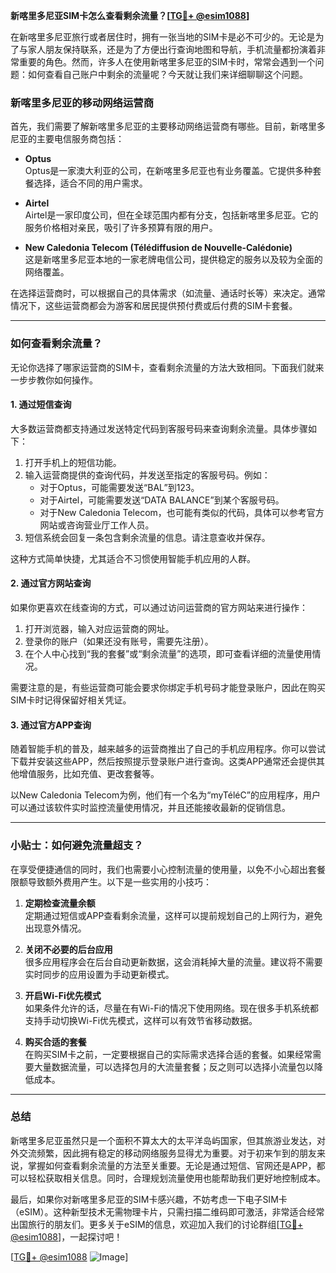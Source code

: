 **新喀里多尼亚SIM卡怎么查看剩余流量？[[TG💪+ @esim1088](https://t.me/s/esim1088)]**

在新喀里多尼亚旅行或者居住时，拥有一张当地的SIM卡是必不可少的。无论是为了与家人朋友保持联系，还是为了方便出行查询地图和导航，手机流量都扮演着非常重要的角色。然而，许多人在使用新喀里多尼亚的SIM卡时，常常会遇到一个问题：如何查看自己账户中剩余的流量呢？今天就让我们来详细聊聊这个问题。

### 新喀里多尼亚的移动网络运营商

首先，我们需要了解新喀里多尼亚的主要移动网络运营商有哪些。目前，新喀里多尼亚的主要电信服务商包括：

- **Optus**  
  Optus是一家澳大利亚的公司，在新喀里多尼亚也有业务覆盖。它提供多种套餐选择，适合不同的用户需求。

- **Airtel**  
  Airtel是一家印度公司，但在全球范围内都有分支，包括新喀里多尼亚。它的服务价格相对亲民，吸引了许多预算有限的用户。

- **New Caledonia Telecom (Télédiffusion de Nouvelle-Calédonie)**  
  这是新喀里多尼亚本地的一家老牌电信公司，提供稳定的服务以及较为全面的网络覆盖。

在选择运营商时，可以根据自己的具体需求（如流量、通话时长等）来决定。通常情况下，这些运营商都会为游客和居民提供预付费或后付费的SIM卡套餐。

---

### 如何查看剩余流量？

无论你选择了哪家运营商的SIM卡，查看剩余流量的方法大致相同。下面我们就来一步步教你如何操作。

#### 1. **通过短信查询**
大多数运营商都支持通过发送特定代码到客服号码来查询剩余流量。具体步骤如下：

1. 打开手机上的短信功能。
2. 输入运营商提供的查询代码，并发送至指定的客服号码。例如：
   - 对于Optus，可能需要发送“BAL”到123。
   - 对于Airtel，可能需要发送“DATA BALANCE”到某个客服号码。
   - 对于New Caledonia Telecom，也可能有类似的代码，具体可以参考官方网站或咨询营业厅工作人员。
3. 短信系统会回复一条包含剩余流量的信息。请注意查收并保存。

这种方式简单快捷，尤其适合不习惯使用智能手机应用的人群。

#### 2. **通过官方网站查询**
如果你更喜欢在线查询的方式，可以通过访问运营商的官方网站来进行操作：

1. 打开浏览器，输入对应运营商的网址。
2. 登录你的账户（如果还没有账号，需要先注册）。
3. 在个人中心找到“我的套餐”或“剩余流量”的选项，即可查看详细的流量使用情况。

需要注意的是，有些运营商可能会要求你绑定手机号码才能登录账户，因此在购买SIM卡时记得保留好相关凭证。

#### 3. **通过官方APP查询**
随着智能手机的普及，越来越多的运营商推出了自己的手机应用程序。你可以尝试下载并安装这些APP，然后按照提示登录账户进行查询。这类APP通常还会提供其他增值服务，比如充值、更改套餐等。

以New Caledonia Telecom为例，他们有一个名为“myTéléC”的应用程序，用户可以通过该软件实时监控流量使用情况，并且还能接收最新的促销信息。

---

### 小贴士：如何避免流量超支？

在享受便捷通信的同时，我们也需要小心控制流量的使用量，以免不小心超出套餐限额导致额外费用产生。以下是一些实用的小技巧：

1. **定期检查流量余额**  
   定期通过短信或APP查看剩余流量，这样可以提前规划自己的上网行为，避免出现意外情况。

2. **关闭不必要的后台应用**  
   很多应用程序会在后台自动更新数据，这会消耗掉大量的流量。建议将不需要实时同步的应用设置为手动更新模式。

3. **开启Wi-Fi优先模式**  
   如果条件允许的话，尽量在有Wi-Fi的情况下使用网络。现在很多手机系统都支持手动切换Wi-Fi优先模式，这样可以有效节省移动数据。

4. **购买合适的套餐**  
   在购买SIM卡之前，一定要根据自己的实际需求选择合适的套餐。如果经常需要大量数据流量，可以选择包月的大流量套餐；反之则可以选择小流量包以降低成本。

---

### 总结

新喀里多尼亚虽然只是一个面积不算太大的太平洋岛屿国家，但其旅游业发达，对外交流频繁，因此拥有稳定的移动网络服务显得尤为重要。对于初来乍到的朋友来说，掌握如何查看剩余流量的方法至关重要。无论是通过短信、官网还是APP，都可以轻松获取相关信息。同时，合理规划流量使用也能帮助我们更好地控制成本。

最后，如果你对新喀里多尼亚的SIM卡感兴趣，不妨考虑一下电子SIM卡（eSIM）。这种新型技术无需物理卡片，只需扫描二维码即可激活，非常适合经常出国旅行的朋友们。更多关于eSIM的信息，欢迎加入我们的讨论群组[[TG💪+ @esim1088](https://t.me/s/esim1088)]，一起探讨吧！

[[TG💪+ @esim1088](https://t.me/s/esim1088) ![Image](https://i.postimg.cc/4NQfJmqS/Snipaste-2025-05-13-00-14-12.png)]
